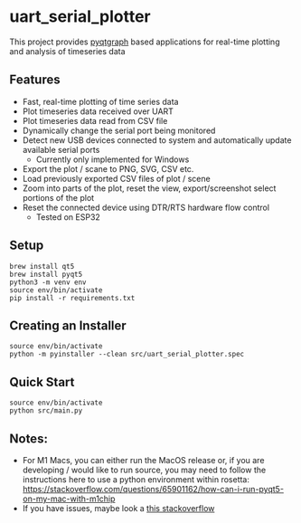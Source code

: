 # uart_serial_plotter

This project provides [pyqtgraph](https://www.pyqtgraph.org/) based applications for real-time plotting and analysis of timeseries data

## Features
- Fast, real-time plotting of time series data
- Plot timeseries data received over UART
- Plot timeseries data read from CSV file
- Dynamically change the serial port being monitored
- Detect new USB devices connected to system and automatically update available serial ports
  - Currently only implemented for Windows
- Export the plot / scane to PNG, SVG, CSV etc.
- Load previously exported CSV files of plot / scene
- Zoom into parts of the plot, reset the view, export/screenshot select portions of the plot
- Reset the connected device using DTR/RTS hardware flow control
  - Tested on ESP32

## Setup

``` console
brew install qt5
brew install pyqt5
python3 -m venv env
source env/bin/activate
pip install -r requirements.txt
```

## Creating an Installer

``` console
source env/bin/activate
python -m pyinstaller --clean src/uart_serial_plotter.spec 
```

## Quick Start

```console
source env/bin/activate
python src/main.py
```


## Notes:

* For M1 Macs, you can either run the MacOS release or, if you are developing / would like to run source, you may need to follow the instructions here to use a python environment within rosetta: https://stackoverflow.com/questions/65901162/how-can-i-run-pyqt5-on-my-mac-with-m1chip
* If you have issues, maybe look a [this stackoverflow](https://stackoverflow.com/questions/70961915/error-while-installing-pytq5-with-pip-preparing-metadata-pyproject-toml-did-n)
